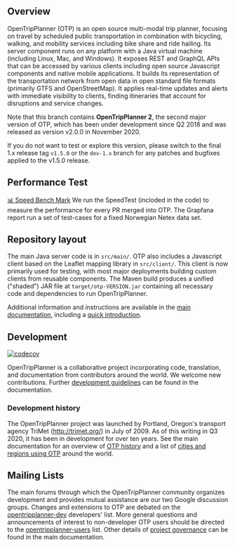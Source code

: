 ## Overview

OpenTripPlanner (OTP) is an open source multi-modal trip planner, focusing on travel by scheduled public transportation in combination with bicycling, walking, and mobility services including bike share and ride hailing. Its server component runs on any platform with a Java virtual machine (including Linux, Mac, and Windows). It exposes REST and GraphQL APIs that can be accessed by various clients including open source Javascript components and native mobile applications. It builds its representation of the transportation network from open data in open standard file formats (primarily GTFS and OpenStreetMap). It applies real-time updates and alerts with immediate visibility to clients, finding itineraries that account for disruptions and service changes.

Note that this branch contains **OpenTripPlanner 2**, the second major version of OTP, which has been under development since Q2 2018 and was released as version v2.0.0 in November 2020.

If you do not want to test or explore this version, please switch to the final 1.x release tag `v1.5.0` or the `dev-1.x` branch for any patches and bugfixes applied to the v1.5.0 release.


## Performance Test

[📊 Speed Bench Mark](https://otp-performance.leonard.io/) We run the SpeedTest (incloded in the code) to measure the performance for every PR merged into OTP. The Grapfana report run a set of test-cases for a fixed Norwegian Netex data set.


## Repository layout

The main Java server code is in `src/main/`. OTP also includes a Javascript client based on the Leaflet mapping library in `src/client/`. This client is now primarily used for testing, with most major deployments building custom clients from reusable components. The Maven build produces a unified ("shaded") JAR file at `target/otp-VERSION.jar` containing all necessary code and dependencies to run OpenTripPlanner.

Additional information and instructions are available in the [main documentation](http://docs.opentripplanner.org/en/dev-2.x/), including a 
[quick introduction](http://docs.opentripplanner.org/en/dev-2.x/Basic-Tutorial/).

## Development 

[![codecov](https://codecov.io/gh/opentripplanner/OpenTripPlanner/branch/dev-2.x/graph/badge.svg?token=ak4PbIKgZ1)](https://codecov.io/gh/opentripplanner/OpenTripPlanner)

OpenTripPlanner is a collaborative project incorporating code, translation, and documentation from contributors around the world. We welcome new contributions. Further [development guidelines](http://docs.opentripplanner.org/en/latest/Developers-Guide/) can be found in the documentation.

### Development history

The OpenTripPlanner project was launched by Portland, Oregon's transport agency TriMet (http://trimet.org/) in July of 2009. As of this writing in Q3 2020, it has been in development for over ten years. See the main documentation for an overview of [OTP history](http://docs.opentripplanner.org/en/dev-2.x/History/) and a list of [cities and regions using OTP](http://docs.opentripplanner.org/en/dev-2.x/Deployments/) around the world.


## Mailing Lists

The main forums through which the OpenTripPlanner community organizes development and provides mutual assistance are our two Google discussion groups. Changes and extensions to OTP are debated on the [opentripplanner-dev](https://groups.google.com/forum/#!forum/opentripplanner-dev) developers' list. More general questions and announcements of interest to non-developer OTP users should be directed to the [opentripplanner-users](https://groups.google.com/forum/#!forum/opentripplanner-users) list. Other details of [project governance](http://docs.opentripplanner.org/en/dev-2.x/Governance/) can be found in the main documentation.
